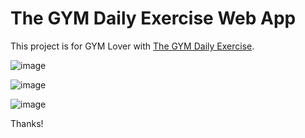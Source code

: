 # The GYM Daily Exercise Web App

This project is for GYM Lover with [The GYM Daily Exercise](https://rupakrajput19.github.io/home).


![image](https://github.com/Rupakrajput19/gym-exercise-app/assets/95040772/d4794b04-c8a3-40d0-8194-cb63656d5544)

![image](https://github.com/Rupakrajput19/gym-exercise-app/assets/95040772/f80ad064-d2af-42c2-b9b5-0d43b25de695)

![image](https://github.com/Rupakrajput19/gym-exercise-app/assets/95040772/c4770ba7-2fd2-44c8-b20a-acb780d9b2bf)


Thanks!
